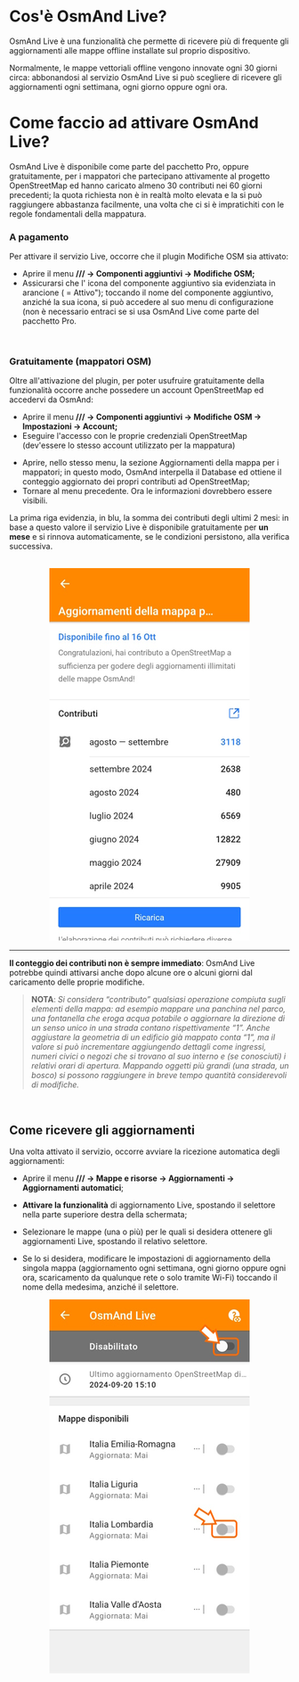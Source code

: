 # **Cos'è OsmAnd Live?**

OsmAnd Live è una funzionalità che permette di ricevere più di frequente gli aggiornamenti alle mappe offline installate sul proprio dispositivo.

Normalmente, le mappe vettoriali offline vengono innovate ogni 30 giorni circa: abbonandosi al servizio OsmAnd Live si può scegliere di ricevere gli aggiornamenti ogni settimana, ogni giorno oppure ogni ora.


# Come faccio ad attivare OsmAnd Live?

OsmAnd Live è disponibile come parte del pacchetto Pro, oppure gratuitamente, per i mappatori che partecipano attivamente al progetto OpenStreetMap ed hanno caricato almeno 30 contributi nei 60 giorni precedenti; la quota richiesta non è in realtà molto elevata e la si può raggiungere abbastanza facilmente, una volta che ci si è impratichiti con le regole fondamentali della mappatura.


### A pagamento

Per attivare il servizio Live, occorre che il plugin Modifiche OSM sia attivato:

- Aprire il menu **/// → Componenti aggiuntivi → Modifiche OSM;**
- Assicurarsi che l' icona del componente aggiuntivo sia evidenziata  in arancione ( = Attivo"); toccando il nome del componente aggiuntivo, anziché la sua icona, si può accedere al suo menu di configurazione (non è necessario entraci se si usa OsmAnd Live come parte del pacchetto Pro.

<br>

### Gratuitamente (mappatori OSM)

Oltre all'attivazione del plugin, per poter usufruire gratuitamente della funzionalità occorre anche possedere un account OpenStreetMap ed accedervi da OsmAnd:

- Aprire il menu **/// → Componenti aggiuntivi → Modifiche OSM → Impostazioni → Account;** 
- Eseguire l'accesso con le proprie credenziali OpenStreetMap (dev'essere lo stesso account utilizzato per la mappatura)
* Aprire, nello stesso menu, la sezione Aggiornamenti  della mappa per i mappatori; in questo modo, OsmAnd interpella il Database ed ottiene il conteggio aggiornato dei propri contributi ad OpenStreetMap;
* Tornare al menu precedente. Ora le informazioni dovrebbero essere visibili.

La prima riga evidenzia, in blu, la somma dei contributi degli ultimi 2 mesi: in base a questo valore il servizio Live è disponibile gratuitamente per **un mese** e si rinnova automaticamente, se le condizioni persistono, alla verifica successiva.
<br>
<br>
<p align="center"><img src="img/OSM - Conteggio contributi_a.jpg"></p>

___

**Il conteggio dei contributi non è sempre immediato**: OsmAnd Live potrebbe quindi attivarsi anche dopo alcune ore o alcuni giorni dal caricamento delle proprie modifiche.


> **NOTA**: *Si considera “contributo” qualsiasi operazione compiuta sugli elementi della mappa: ad esempio mappare una panchina nel parco, una fontanella che eroga acqua potabile o aggiornare la direzione di un senso unico in una strada contano rispettivamente “1”. Anche aggiustare la geometria di un edificio già mappato conta “1”, ma il valore si può incrementare aggiungendo dettagli come ingressi, numeri civici o negozi che si trovano al suo interno e (se conosciuti) i relativi orari di apertura. Mappando oggetti più grandi (una strada, un bosco) si possono raggiungere in breve tempo quantità considerevoli di modifiche.*
>

<br>

## Come ricevere gli aggiornamenti

Una volta attivato il servizio, occorre avviare la ricezione automatica degli aggiornamenti:
* Aprire il menu **/// → Mappe e risorse →  Aggiornamenti → Aggiornamenti automatici**;

* **Attivare la funzionalità** di aggiornamento Live, spostando il selettore nella parte superiore destra della schermata;

* Selezionare le mappe (una o più) per le quali si desidera ottenere gli aggiornamenti Live, spostando il relativo selettore. 

* Se lo si desidera, modificare le impostazioni di aggiornamento della singola mappa (aggiornamento ogni settimana, ogni giorno oppure ogni ora, scaricamento da qualunque rete o solo tramite Wi-Fi) toccando il nome della medesima, anziché il selettore.

<p align="center"><img src="img/Attivazione Live.jpg"></p>





